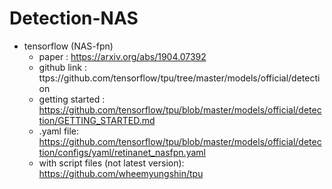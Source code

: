 # Detection-NAS


* tensorflow (NAS-fpn)
  * paper : https://arxiv.org/abs/1904.07392
  * github link : ttps://github.com/tensorflow/tpu/tree/master/models/official/detection
  * getting started : https://github.com/tensorflow/tpu/blob/master/models/official/detection/GETTING_STARTED.md
  * .yaml file: https://github.com/tensorflow/tpu/blob/master/models/official/detection/configs/yaml/retinanet_nasfpn.yaml
  * with script files (not latest version): https://github.com/wheemyungshin/tpu
